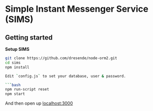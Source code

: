 # Simple Instant Messenger Service (SIMS)

## Getting started

**Setup SIMS**

```bash
git clone https://github.com/dresende/node-orm2.git
cd sims
npm install

Edit `config.js` to set your database, user & password.

```bash
npm run-script reset
npm start
```

And then open up [localhost:3000](http://localhost:3000/)